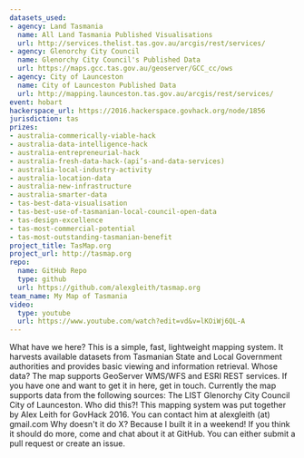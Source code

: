 ```yaml
---
datasets_used:
- agency: Land Tasmania
  name: All Land Tasmania Published Visualisations
  url: http://services.thelist.tas.gov.au/arcgis/rest/services/
- agency: Glenorchy City Council
  name: Glenorchy City Council's Published Data
  url: https://maps.gcc.tas.gov.au/geoserver/GCC_cc/ows
- agency: City of Launceston
  name: City of Launceston Published Data
  url: http://mapping.launceston.tas.gov.au/arcgis/rest/services/
event: hobart
hackerspace_url: https://2016.hackerspace.govhack.org/node/1856
jurisdiction: tas
prizes:
- australia-commerically-viable-hack
- australia-data-intelligence-hack
- australia-entrepreneurial-hack
- australia-fresh-data-hack-(api’s-and-data-services)
- australia-local-industry-activity
- australia-location-data
- australia-new-infrastructure
- australia-smarter-data
- tas-best-data-visualisation
- tas-best-use-of-tasmanian-local-council-open-data
- tas-design-excellence
- tas-most-commercial-potential
- tas-most-outstanding-tasmanian-benefit
project_title: TasMap.org
project_url: http://tasmap.org
repo:
  name: GitHub Repo
  type: github
  url: https://github.com/alexgleith/tasmap.org
team_name: My Map of Tasmania
video:
  type: youtube
  url: https://www.youtube.com/watch?edit=vd&v=lKOiWj6QL-A
---
```


What have we here?
This is a simple, fast, lightweight mapping system. It harvests available datasets from Tasmanian State and Local Government authorities and provides basic viewing and information retrieval.
Whose data?
The map supports GeoServer WMS/WFS and ESRI REST services. If you have one and want to get it in here, get in touch. Currently the map supports data from the following sources:
The LIST
Glenorchy City Council
City of Launceston.
Who did this?!
This mapping system was put together by Alex Leith for GovHack 2016. You can contact him at alexgleith (at) gmail.com
Why doesn't it do X?
Because I built it in a weekend! If you think it should do more, come and chat about it at GitHub. You can either submit a pull request or create an issue.